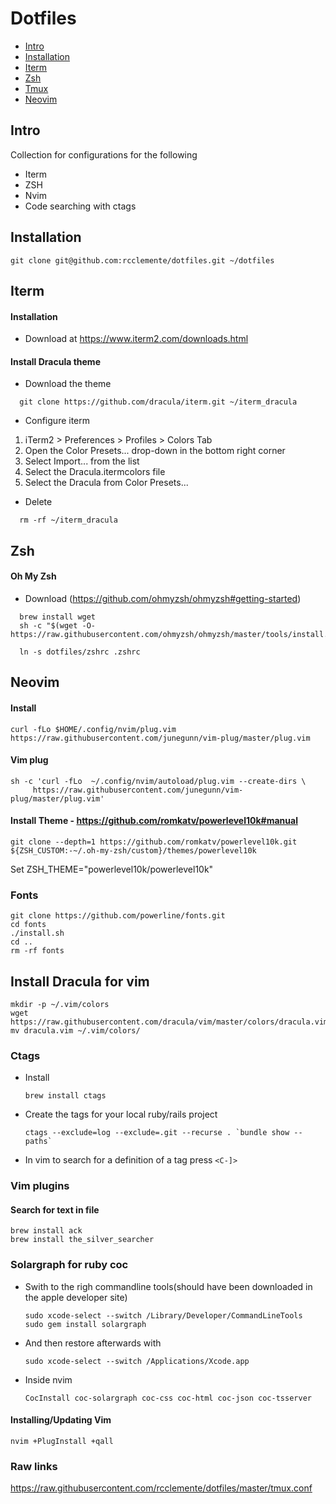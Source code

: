 # Dotfiles

- [Intro](#intro)
- [Installation](#installation)
- [Iterm](#iterm)
- [Zsh](#zsh)
- [Tmux](#tmux)
- [Neovim](#neovim)


## Intro
Collection for configurations for the following

* Iterm
* ZSH
* Nvim
* Code searching with ctags

## Installation

```
git clone git@github.com:rcclemente/dotfiles.git ~/dotfiles
```

## Iterm

#### Installation

- Download at https://www.iterm2.com/downloads.html

#### Install Dracula theme

- Download the theme

```
  git clone https://github.com/dracula/iterm.git ~/iterm_dracula
```

- Configure iterm

1. iTerm2 > Preferences > Profiles > Colors Tab
1. Open the Color Presets... drop-down in the bottom right corner
1. Select Import... from the list
1. Select the Dracula.itermcolors file
1. Select the Dracula from Color Presets...

- Delete
```
  rm -rf ~/iterm_dracula
```

## Zsh

#### Oh My Zsh

- Download (https://github.com/ohmyzsh/ohmyzsh#getting-started)

```
  brew install wget
  sh -c "$(wget -O- https://raw.githubusercontent.com/ohmyzsh/ohmyzsh/master/tools/install.sh)"

  ln -s dotfiles/zshrc .zshrc
```

## Neovim

#### Install

    curl -fLo $HOME/.config/nvim/plug.vim https://raw.githubusercontent.com/junegunn/vim-plug/master/plug.vim

#### Vim plug

    sh -c 'curl -fLo  ~/.config/nvim/autoload/plug.vim --create-dirs \
         https://raw.githubusercontent.com/junegunn/vim-plug/master/plug.vim'


#### Install Theme - https://github.com/romkatv/powerlevel10k#manual

    git clone --depth=1 https://github.com/romkatv/powerlevel10k.git ${ZSH_CUSTOM:-~/.oh-my-zsh/custom}/themes/powerlevel10k

  Set ZSH_THEME="powerlevel10k/powerlevel10k"

### Fonts

    git clone https://github.com/powerline/fonts.git
    cd fonts
    ./install.sh
    cd ..
    rm -rf fonts

## Install Dracula for vim

    mkdir -p ~/.vim/colors
    wget https://raw.githubusercontent.com/dracula/vim/master/colors/dracula.vim
    mv dracula.vim ~/.vim/colors/

### Ctags

  - Install

    `brew install ctags`

  - Create the tags for your local ruby/rails project

    ``ctags --exclude=log --exclude=.git --recurse . `bundle show --paths` ``

  - In vim to search for a definition of a tag press `<C-]>`

### Vim plugins

#### Search for text in file

    brew install ack
    brew install the_silver_searcher

### Solargraph for ruby coc

  - Swith to the righ commandline tools(should have been downloaded in the apple developer site)

    ```
    sudo xcode-select --switch /Library/Developer/CommandLineTools
    sudo gem install solargraph
    ```

  - And then restore afterwards with

    ```
    sudo xcode-select --switch /Applications/Xcode.app

    ```

  - Inside nvim

    ```
    CocInstall coc-solargraph coc-css coc-html coc-json coc-tsserver
    ```

#### Installing/Updating Vim

    nvim +PlugInstall +qall


### Raw links

https://raw.githubusercontent.com/rcclemente/dotfiles/master/tmux.conf


